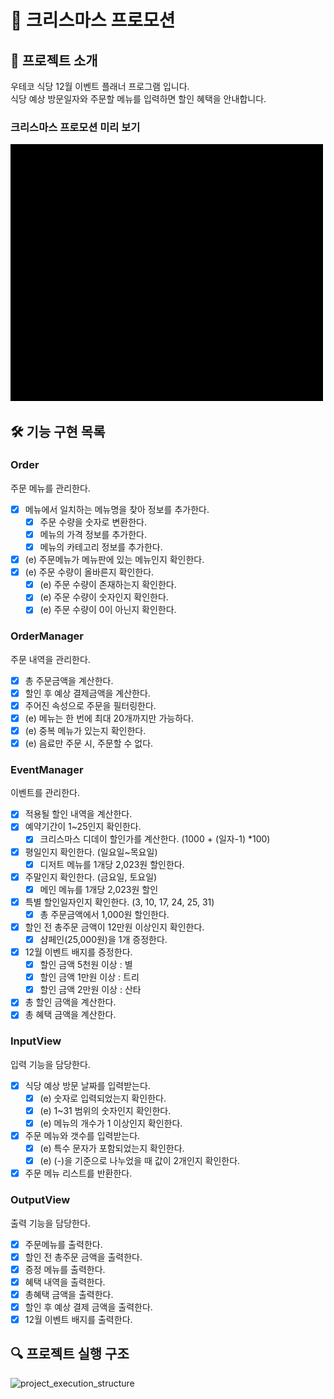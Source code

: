 # 🎄 크리스마스 프로모션

## 🚀 프로젝트 소개

우테코 식당 12월 이벤트 플래너 프로그램 입니다.<br/>
식당 예상 방문일자와 주문할 메뉴를 입력하면 할인 혜택을 안내합니다.

### 크리스마스 프로모션 미리 보기

<img src='./images/christmas-promotion-example.gif' alt='christmas-promotion-example.gif' width=500>

## 🛠️ 기능 구현 목록

### Order

주문 메뉴를 관리한다.

- [x] 메뉴에서 일치하는 메뉴명을 찾아 정보를 추가한다.
  - [x] 주문 수량을 숫자로 변환한다.
  - [x] 메뉴의 가격 정보를 추가한다.
  - [x] 메뉴의 카테고리 정보를 추가한다.
- [x] (e) 주문메뉴가 메뉴판에 있는 메뉴인지 확인한다.
- [x] (e) 주문 수량이 올바른지 확인한다.
  - [x] (e) 주문 수량이 존재하는지 확인한다.
  - [x] (e) 주문 수량이 숫자인지 확인한다.
  - [x] (e) 주문 수량이 0이 아닌지 확인한다.

### OrderManager

주문 내역을 관리한다.

- [x] 총 주문금액을 계산한다.
- [x] 할인 후 예상 결제금액을 계산한다.
- [x] 주어진 속성으로 주문을 필터링한다.
- [x] (e) 메뉴는 한 번에 최대 20개까지만 가능하다.
- [x] (e) 중복 메뉴가 있는지 확인한다.
- [x] (e) 음료만 주문 시, 주문할 수 없다.

### EventManager

이벤트를 관리한다.

- [x] 적용될 할인 내역을 계산한다.
- [x] 예약기간이 1~25인지 확인한다.
  - [x] 크리스마스 디데이 할인가를 계산한다. (1000 + (일자-1) \*100)
- [x] 평일인지 확인한다. (일요일~목요일)
  - [x] 디저트 메뉴를 1개당 2,023원 할인한다.
- [x] 주말인지 확인한다. (금요일, 토요일)
  - [x] 메인 메뉴를 1개당 2,023원 할인
- [x] 특별 할인일자인지 확인한다. (3, 10, 17, 24, 25, 31)
  - [x] 총 주문금액에서 1,000원 할인한다.
- [x] 할인 전 총주문 금액이 12만원 이상인지 확인한다.
  - [x] 샴페인(25,000원)을 1개 증정한다.
- [x] 12월 이벤트 배지를 증정한다.
  - [x] 할인 금액 5천원 이상 : 별
  - [x] 할인 금액 1만원 이상 : 트리
  - [x] 할인 금액 2만원 이상 : 산타
- [x] 총 할인 금액을 계산한다.
- [x] 총 혜택 금액을 계산한다.

### InputView

입력 기능을 담당한다.

- [x] 식당 예상 방문 날짜를 입력받는다.
  - [x] (e) 숫자로 입력되었는지 확인한다.
  - [x] (e) 1~31 범위의 숫자인지 확인한다.
  - [x] (e) 메뉴의 개수가 1 이상인지 확인한다.
- [x] 주문 메뉴와 갯수를 입력받는다.
  - [x] (e) 특수 문자가 포함되었는지 확인한다.
  - [x] (e) (-)을 기준으로 나누었을 때 값이 2개인지 확인한다.
- [x] 주문 메뉴 리스트를 반환한다.

### OutputView

출력 기능을 담당한다.

- [x] 주문메뉴를 출력한다.
- [x] 할인 전 총주문 금액을 출력한다.
- [x] 증정 메뉴를 출력한다.
- [x] 혜택 내역을 출력한다.
- [x] 총혜택 금액을 출력한다.
- [x] 할인 후 예상 결제 금액을 출력한다.
- [x] 12월 이벤트 배지를 출력한다.

## 🔍 프로젝트 실행 구조

<img src='./images/project_execution_structure.png' alt='project_execution_structure' width=600>
